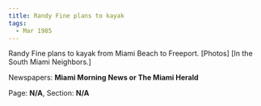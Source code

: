 ```yaml
---  
title: Randy Fine plans to kayak  
tags:  
  - Mar 1985  
---  
```

  
Randy Fine plans to kayak from Miami Beach to Freeport. [Photos] [In the South Miami Neighbors.]  
  
Newspapers: **Miami Morning News or The Miami Herald**  
  
Page: **N/A**, Section: **N/A** 
